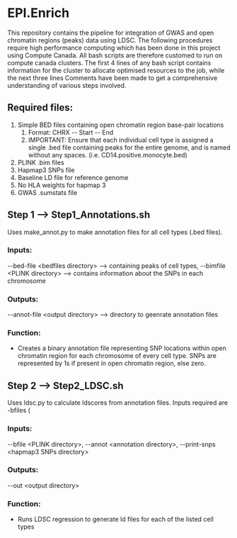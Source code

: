 # EPI.Enrich
This repository contains the pipeline for integration of GWAS and open chromatin regions (peaks) data using LDSC. The following procedures require high performance computing which has been done in this project using Compute Canada. All bash scripts are therefore customed to run on compute canada clusters. The first 4 lines of any bash script contains information for the cluster to allocate optimised resources to the job, while the next three lines Comments have been made to get a comprehensive understanding of various steps involved. 

## Required files:
<ol>
  <li> Simple BED files containing open chromatin region base-pair locations
    <ol>
      <li> Format: CHRX -- Start -- End </li>
      <li> IMPORTANT: Ensure that each individual cell type is assigned a single .bed file containing peaks for the entire genome, and is named without any spaces. (i.e. CD14.positive.monocyte.bed) </li>
    </ol>
  </li>
  <li> PLINK .bim files </li>
  <li> Hapmap3 SNPs file </li>
  <li> Baseline LD file for reference genome </li>
  <li> No HLA weights for hapmap 3 </li>
  <li> GWAS .sumstats file </li>
</ol>


## Step 1 --> Step1_Annotations.sh

Uses make_annot.py to make annotation files for all cell types (.bed files).

### Inputs: 
--bed-file \<bedfiles directory\> --> containing peaks of cell types,
--bimfile \<PLINK directory\>     --> contains information about the SNPs in each chromosome

### Outputs:
--annot-file \<output directory\> --> directory to geenrate annotation files

### Function:
- Creates a binary annotation file representing SNP locations within open chromatin region for each chromosome of every cell type. SNPs are represented by 1s if present in open chromatin region, else zero. 

## Step 2 --> Step2_LDSC.sh

Uses ldsc.py to calculate ldscores from annotation files. Inputs required are -bfiles (
### Inputs:
--bfile \<PLINK directory\>, --annot \<annotation directory\>, --print-snps \<hapmap3 SNPs directory\>

### Outputs:
--out \<output directory\>

### Function:
- Runs LDSC regression to generate ld files for each of the listed cell types
